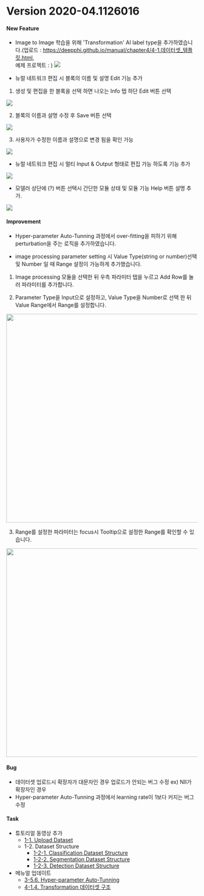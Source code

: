 # Version 2020-04.1126016

#### New Feature

- Image to Image 학습을 위해 'Transformation' AI label type을 추가하였습니다.(업로드 : https://deepphi.github.io/manual/chapter4/4-1.데이터셋_템플릿.html,  
  예제 프로젝트 : )
![](img/transformation.png)

- 뉴럴 네트워크 편집 시 블록의 이름 및 설명 Edit 기능 추가

1. 생성 및 편집을 한 블록을 선택 하면 나오는 Info 탭 하단 Edit 버튼 선택

![](img/edit1-1.png)

2. 블록의 이름과 설명 수정 후 Save 버튼 선택

![](img/edit2-2.png)

3. 사용자가 수정한 이름과 설명으로 변경 됨을 확인 가능

![](img/edit3-1.png)

- 뉴럴 네트워크 편집 시 멀티 Input & Output 형태로 편집 가능 하도록 기능 추가

![](img/multi1-1.png)

- 모델러 상단에 (?) 버튼 선택시 간단한 모듈 상태 및 모듈 기능 Help 버튼 설명 추가.

![](img/help3.png)

#### Improvement

- Hyper-parameter Auto-Tunning 과정에서 over-fitting을 피하기 위해 perturbation을 주는 로직을 추가하였습니다.

- image processing parameter setting 시 Value Type(string or number)선택 및 Number 일 때 Range 설정이 가능하게 추가했습니다.

1. Image processing 모듈을 선택한 뒤 우측 파라미터 탭을 누르고 Add Row를 눌러 파라미터를 추가합니다.

2. Parameter Type을 Input으로 설정하고, Value Type을 Number로 선택 한 뒤 Value Range에서 Range를 설정합니다.

<img src="img/imageParameter1-1.png" style="width:550px">

3. Range를 설정한 파라미터는 focus시 Tooltip으로 설정한 Range를 확인할 수 있습니다.

<img src="img/imageParameter1-2.png" style="width:550px">

#### Bug

- 데이터셋 업로드시 확장자가 대문자인 경우 업로드가 안되는 버그 수정 ex) NII가 확장자인 경우
- Hyper-parameter Auto-Tunning 과정에서 learning rate이 1보다 커지는 버그 수정

#### Task

- 튜토리얼 동영상 추가
  - [1-1. Upload Dataset](https://www.youtube.com/watch?v=Lq3aRIJWJzU)
  - 1-2. Dataset Structure
    - [1-2-1. Classification Dataset Structure](https://www.youtube.com/watch?v=C_kyji4VdFY)
    - [1-2-2. Segmentation Dataset Structure](https://www.youtube.com/watch?v=1alhmYLbJVM)
    - [1-2-3. Detection Dataset Structure](https://www.youtube.com/watch?v=fnlcc8pNpFY)
- 메뉴얼 업데이트
  - [3-5.6. Hyper-parameter Auto-Tunning](https://deepphi.github.io/manual/chapter3/3-5.성능_고도화.html#6-hyper-parameter-auto-tunning)
  - [4-1.4. Transformation 데이터셋 구조](https://deepphi.github.io/manual/chapter4/4-1.데이터셋_템플릿.html)
